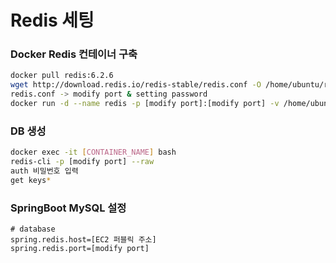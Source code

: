 # Redis 세팅

### Docker Redis 컨테이너 구축

```bash
docker pull redis:6.2.6
wget http://download.redis.io/redis-stable/redis.conf -O /home/ubuntu/redis/redis.conf
redis.conf -> modify port & setting password
docker run -d --name redis -p [modify port]:[modify port] -v /home/ubuntu/redis.conf:/usr/local/etc/redis/redis.conf --network test-net redis redis-server /usr/local/etc/redis/redis.conf --appendonly yes
```

### DB 생성

```bash
docker exec -it [CONTAINER_NAME] bash 
redis-cli -p [modify port] --raw
auth 비밀번호 입력
get keys*
```

### SpringBoot MySQL 설정

```
# database
spring.redis.host=[EC2 퍼블릭 주소]
spring.redis.port=[modify port]
```
